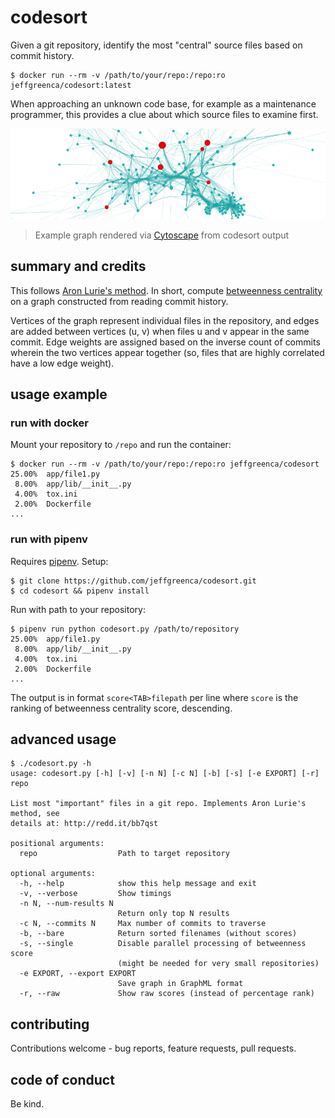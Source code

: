 # codesort

Given a git repository, identify the most "central" source files based on commit history.

```
$ docker run --rm -v /path/to/your/repo:/repo:ro jeffgreenca/codesort:latest
```

When approaching an unknown code base, for example as a maintenance programmer, this provides a clue about which source files to examine first.

![annotated graph via Cytoscape](graph.png)
> Example graph rendered via [Cytoscape](https://cytoscape.org/) from codesort output

## summary and credits
This follows [Aron Lurie's method](http://redd.it/bb7qst).  In short, compute [betweenness centrality](https://en.wikipedia.org/wiki/Betweenness_centrality) on a graph constructed from reading commit history.

Vertices of the graph represent individual files in the repository, and edges are added between vertices (u, v) when files u and v appear in the same commit.  Edge weights are assigned based on the inverse count of commits wherein the two vertices appear together (so, files that are highly correlated have a low edge weight).
 
## usage example

### run with docker
Mount your repository to `/repo` and run the container:
```
$ docker run --rm -v /path/to/your/repo:/repo:ro jeffgreenca/codesort
25.00%	app/file1.py
 8.00%	app/lib/__init__.py
 4.00%	tox.ini
 2.00%	Dockerfile
...
``` 

### run with pipenv
Requires [pipenv](https://pipenv.readthedocs.io/en/latest/).  Setup:
```
$ git clone https://github.com/jeffgreenca/codesort.git
$ cd codesort && pipenv install
```

Run with path to your repository:
```
$ pipenv run python codesort.py /path/to/repository
25.00%	app/file1.py
 8.00%	app/lib/__init__.py
 4.00%	tox.ini
 2.00%	Dockerfile
...
```

The output is in format `score<TAB>filepath` per line where `score` is the ranking of betweenness centrality score, descending.

## advanced usage

```
$ ./codesort.py -h
usage: codesort.py [-h] [-v] [-n N] [-c N] [-b] [-s] [-e EXPORT] [-r] repo

List most "important" files in a git repo. Implements Aron Lurie's method, see
details at: http://redd.it/bb7qst

positional arguments:
  repo                  Path to target repository

optional arguments:
  -h, --help            show this help message and exit
  -v, --verbose         Show timings
  -n N, --num-results N
                        Return only top N results
  -c N, --commits N     Max number of commits to traverse
  -b, --bare            Return sorted filenames (without scores)
  -s, --single          Disable parallel processing of betweenness score
                        (might be needed for very small repositories)
  -e EXPORT, --export EXPORT
                        Save graph in GraphML format
  -r, --raw             Show raw scores (instead of percentage rank)
```

## contributing

Contributions welcome - bug reports, feature requests, pull requests.

## code of conduct

Be kind.
